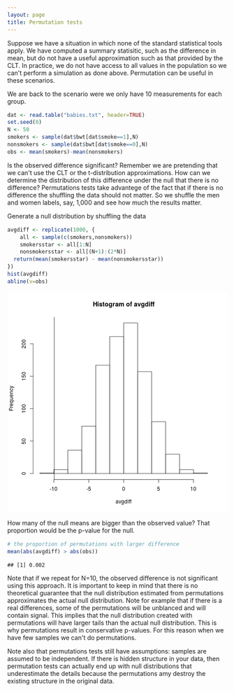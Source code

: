 ```yaml
---
layout: page
title: Permutation tests
---
```






Suppose we have a situation in which none of the standard statistical tools apply. We have computed a summary statisitic, such as the difference in mean, but do not have a useful approximation such as that provided by the CLT. In practice, we do not have access to all values in the population so we can't perform a simulation as done above. Permutation can be useful in these scenarios. 

We are back to the scenario were we only have 10 measurements for each group.


```r
dat <- read.table("babies.txt", header=TRUE)
set.seed(0)
N <- 50
smokers <- sample(dat$bwt[dat$smoke==1],N)
nonsmokers <- sample(dat$bwt[dat$smoke==0],N)
obs <- mean(smokers)-mean(nonsmokers)
```

Is the observed difference significant? Remember we are pretending that we can't use the CLT or the t-distribution approximations. How can we determine the distribution of this difference under the null that there is no difference? Permutations tests take advantege of the fact that if there is no difference the shuffling the data should not matter. So we shuffle the men and women labels, say, 1,000 and see how much the results matter.

Generate a null distribution by shuffling the data


```r
avgdiff <- replicate(1000, {
    all <- sample(c(smokers,nonsmokers))
    smokersstar <- all[1:N]
    nonsmokersstar <- all[(N+1):(2*N)]
  return(mean(smokersstar) - mean(nonsmokersstar))
})
hist(avgdiff)
abline(v=obs)
```

![plot of chunk unnamed-chunk-3](figure/permutation_tests-unnamed-chunk-3-1.png) 

How many of the null means are bigger than the observed value? That proportion would be the p-value for the null.


```r
# the proportion of permutations with larger difference
mean(abs(avgdiff) > abs(obs))
```

```
## [1] 0.002
```

Note that if we repeat for N=10, the observed difference is not significant using this approach. It is important to keep in mind that there is no theoretical guarantee that the null distribution estimated from permutations approximates the actual null distribution. Note for example that if there is a real differences, some of the permutations will be unblanced and will contain signal. This implies that the null distribution created with permutations will have larger tails than the actual null distribution. This is why permutations result in conservative p-values. For this reason when  we have few samples we can't do permutations. 

Note also that permutations tests still have assumptions: samples are assumed to be independent. If there is hidden structure in your data, then permutation tests can actually end up with null distributions that underestimate the details because the permutations amy destroy the existing structure in the original data.


